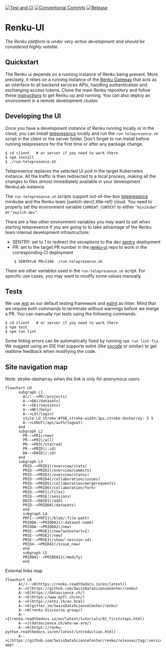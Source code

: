[![Test and CI](https://github.com/SwissDataScienceCenter/renku-ui/workflows/Test%20and%20CI/badge.svg)](https://github.com/SwissDataScienceCenter/renku-ui/actions?query=branch%3Amaster+workflow%3A%22Test+and+CI%22)
[![Conventional Commits](https://img.shields.io/badge/Conventional%20Commits-1.0.0-yellow.svg?style=flat-square)](https://conventionalcommits.org)
[![Release](https://img.shields.io/github/tag/SwissDataScienceCenter/renku-ui.svg)](https://github.com/SwissDataScienceCenter/renku-ui/releases)

# Renku-UI

*The Renku platform is under very active development and should be
considered highly volatile.*

## Quickstart

The Renku ui depends on a running instance of Renku being present. More
precisely, it relies on a running instance of the [Renku
Gateway](https://github.com/SwissDataScienceCenter/renku-gateway) that
acts as an interface to all backend services APIs, handling
authentication and exchanging access tokens. Clone the main Renku
repository and follow these
[instructions](https://renku.readthedocs.io/en/latest/how-to-guides/admin/index.html)
to get Renku up and running. You can also deploy an environment in a
remote development cluster.

## Developing the UI

Once you have a development instance of Renku running locally or in the
cloud, you can install
[telepresence](https://www.telepresence.io/reference/install) locally
and run the `run-telepresence.sh` script in the client or
the server folder. Don't forget to run install before running telepresence for the first time or
after any package change.

    $ cd client   # or server if you need to work there
    $ npm install
    $ ./run-telepresence.sh

Telepresence replaces the selected UI pod in the target Kubernetes
instance. All the traffic is then redirected to a local process, making
all the changes to files almost immediately available in your
development RenkuLab instance.

The `run-telepresence.sh` scripts support out-of-the-box
[telepresence](https://www.telepresence.io/reference/install) minikube
and the Renku team [switch-dev]{.title-ref} cloud. You need to properly
set the environment variable `CURRENT_CONTEXT` to either `"minikube"` or
`"switch-dev"`.

There are a few other environment variables you may want to set when
starting telepresence if you are going to to take advantage of the Renku
team internal development infrastructure:

-   SENTRY: set to 1 to redirect the exceptions to the dev
    [sentry](https://sentry.dev.renku.ch) deployment
-   PR: set to the target PR number in the
    [renku-ui](https://github.com/SwissDataScienceCenter/renku-ui/pulls)
    repo to work in the corresponding CI deployment


```
    $ SENTRY=0 PR=1166 ./run-telepresence.sh
```
There are other variables used in the `run-telepresence.sh` script. For
specific use cases, you may want to modify some values manually.

## Tests

We use [jest](https://jestjs.io) as our default testing framework and
[eslint](https://eslint.org/) as linter. Mind that we require both
commands to terminate without warnings before we merge a PR. You can
manually run tests using the following commands:

    $ cd client   # or server if you need to work there
    $ npm test
    $ npm run lint

Some linting errors can be automatically fixed by running
`npm run lint-fix`. We suggest using an IDE that supports eslint (like
[vscode](https://code.visualstudio.com) or similar) to get realtime
feedback when modifying the code.

## Site navigation map
Note: stroke-dasharray when the link is only for anonymous users

```mermaid
flowchart LR
      subgraph L1
        A(/)-->PR(/projects)
        A-->DA(/datasets)
        A-->SE(/sessions)
        A-->HE(/help)
        A-->LO(/login)
        style LO stroke:#f66,stroke-width:1px,stroke-dasharray: 5 5
        A-->LOOUT(/api/auth/logout)
      end
      subgraph L2
        PR-->PR1(/new)
        PR-->PR2(/all)
        PR-->PR3(/starred)
        PR-->PRID(/:id)
        DA-->DAID(/:id)
      end
      subgraph L3
        PRID-->PRID1(/overview/stats)        
        PRID-->PRID2(/overview/commits)
        PRID-->PRID3(/overview/status)
        PRID-->PRID4(/collaboration/issues)
        PRID-->PRID5(/collaboration/mergerequests)
        PRID-->PRID6(/collaboration/fork)
        PRID-->PRFI(/files)
        PRID-->PRSE(/sessions)
        DAID-->DAID1(/add)
        PRID-->PRIDDA(/datasets)
        end
        subgraph L4
        PRFI-->PRFI1(/blob/:file-path)
        PRIDDA-->PRIDDA1(/:dataset-name)
        PRIDDA-->PRIDDA2(/new)
        PRSE-->PRSE1(/new?autostart=1)
        PRSE-->PRSE2(/new)
        PRSE-->PRSE3(/show/:session-id)
        PRID4-->PRID41(/issue_new)
        end
        subgraph L5
        PRIDDA1-->PRIDDA11(/modify)
        end
```
External links map

```mermaid
flowchart LR
      A(/)-->B(https://renku.readthedocs.io/en/latest/)
      A-->C(https://github.com/SwissDataScienceCenter/renku)
      A-->D(https://datascience.ch/)
      A-->E(https://www.epfl.ch/en/)
      A-->F(https://ethz.ch/en.html)
      A-->G(gitter.im/SwissDataScienceCenter/renku)
      A-->H(renku.discourse.group/)
      A-->I(renku.readthedocs.io/en/latest/tutorials/01_firststeps.html)
      A-->J(datascience.ch/who-we-are/)
      A-->K(https://renku-python.readthedocs.io/en/latest/introduction.html)
      A-->L(https://github.com/SwissDataScienceCenter/renku/releases/tag/:version-app)
```
